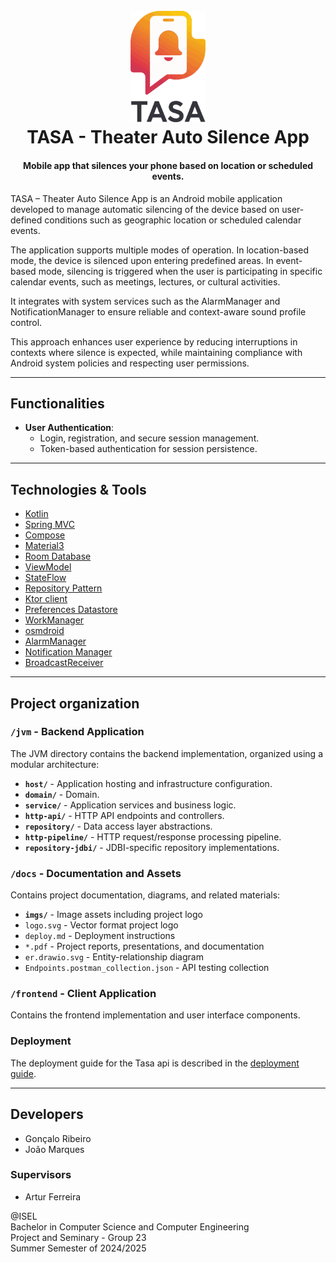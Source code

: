 
<h1 align="center">
  <br>
  <img src="docs/imgs/logo.png" alt="" width="120">
  <br>TASA - Theater Auto Silence App<br>
</h1>

<h4 align="center">Mobile app that silences your phone based on location or scheduled events.</h4>

TASA – Theater Auto Silence App is an Android mobile application developed to manage automatic silencing of the device based on user-defined conditions such as geographic location or scheduled calendar events.

The application supports multiple modes of operation. In location-based mode, the device is silenced upon entering predefined areas. In event-based mode, silencing is triggered when the user is participating in specific calendar events, such as meetings, lectures, or cultural activities.

It integrates with system services such as the AlarmManager and NotificationManager to ensure reliable and context-aware sound profile control.

This approach enhances user experience by reducing interruptions in contexts where silence is expected, while maintaining compliance with Android system policies and respecting user permissions.

---

## Functionalities

- **User Authentication**:
  - Login, registration, and secure session management.
  - Token-based authentication for session persistence.

---

## Technologies & Tools

- [Kotlin](https://kotlinlang.org/)
- [Spring MVC](https://docs.spring.io/spring-framework/reference/web/webmvc.html)
- [Compose](https://developer.android.com/develop/ui/compose?hl=en)
- [Material3](https://developer.android.com/jetpack/androidx/releases/compose-material3?hl=en)
- [Room Database](https://developer.android.com/training/data-storage/room)
- [ViewModel](https://developer.android.com/topic/libraries/architecture/viewmodel?hl=en)
- [StateFlow](https://developer.android.com/kotlin/flow/stateflow-and-sharedflow?hl=en)
- [Repository Pattern](https://developer.android.com/topic/architecture/data-layer?hl=en)
- [Ktor client](https://ktor.io/docs/client-create-and-configure.html)
- [Preferences Datastore](https://developer.android.com/topic/libraries/architecture/datastore)
- [WorkManager](https://developer.android.com/topic/libraries/architecture/workmanager)
- [osmdroid](https://github.com/osmdroid/osmdroid)
- [AlarmManager](https://developer.android.com/reference/android/app/AlarmManager)
- [Notification Manager](https://developer.android.com/reference/android/app/NotificationManager)
- [BroadcastReceiver](https://developer.android.com/reference/android/content/BroadcastReceiver)

---

## Project organization

### `/jvm` - Backend Application

The JVM directory contains the backend implementation, organized using a modular architecture:

- **`host/`** - Application hosting and infrastructure configuration.
- **`domain/`** - Domain.
- **`service/`** - Application services and business logic.
- **`http-api/`** - HTTP API endpoints and controllers.
- **`repository/`** - Data access layer abstractions.
- **`http-pipeline/`** - HTTP request/response processing pipeline.
- **`repository-jdbi/`** - JDBI-specific repository implementations.

### `/docs` - Documentation and Assets

Contains project documentation, diagrams, and related materials:

- **`imgs/`** - Image assets including project logo
- `logo.svg` - Vector format project logo
- `deploy.md` - Deployment instructions
- `*.pdf` - Project reports, presentations, and documentation
- `er.drawio.svg` - Entity-relationship diagram
- `Endpoints.postman_collection.json` - API testing collection

### `/frontend` - Client Application
Contains the frontend implementation and user interface components.

### Deployment

The deployment guide for the Tasa api is described in
the [deployment guide](https://github.com/GoncaloRibeiro6533/TASA/blob/main/docs/deploy.md).

---

## Developers

- Gonçalo Ribeiro
- João Marques

### Supervisors

- Artur Ferreira

@ISEL<br>
Bachelor in Computer Science and Computer Engineering<br>
Project and Seminary - Group 23<br>
Summer Semester of 2024/2025
